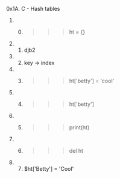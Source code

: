 0x1A. C - Hash tables

1. 0. >>> ht = {}
2. 1. djb2
3. 2. key -> index
4. 3. >>> ht['betty'] = 'cool'
5. 4. >>> ht['betty']
6. 5. >>> print(ht)
7. 6. >>> del ht
8. 7. $ht['Betty'] = 'Cool'
